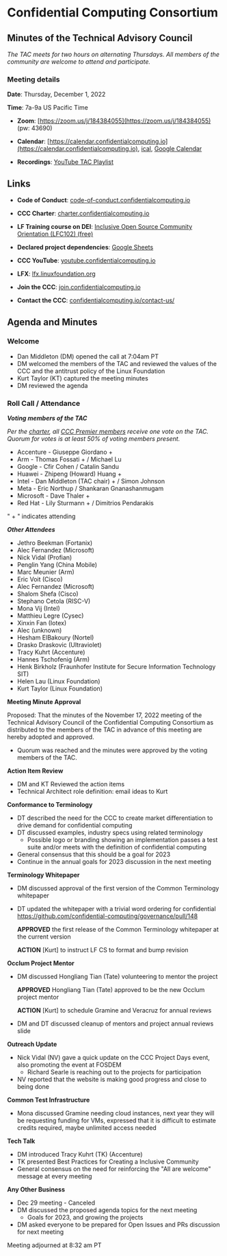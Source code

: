 # Confidential Computing Consortium

## Minutes of the Technical Advisory Council

*The TAC meets for two hours on alternating Thursdays. All members of the community are welcome to attend and participate.*

### Meeting details

**Date**: Thursday, December 1, 2022

**Time**: 7a-9a US Pacific Time

* **Zoom**: [https://zoom.us/j/184384055](https://zoom.us/j/184384055) (pw: 43690)

* **Calendar**: [https://calendar.confidentialcomputing.io](https://calendar.confidentialcomputing.io),
[ical](https://calendar.google.com/calendar/ical/c\_c0pcihr7n2n1k3a38i32d9ag10%40group.calendar.google.com/public/basic.ics),
[Google Calendar](https://calendar.google.com/calendar/u/0/r?cid=c\_c0pcihr7n2n1k3a38i32d9ag10@group.calendar.google.com)

* **Recordings**: [YouTube TAC Playlist](https://www.youtube.com/playlist?list=PLmfkUJc39uMjaB\_I1dYW72I44kr9QzG\_B)

## Links

* **Code of Conduct**: [code-of-conduct.confidentialcomputing.io](https://code-of-conduct.confidentialcomputing.io)

* **CCC Charter**: [charter.confidentialcomputing.io](https://charter.confidentialcomputing.io)

* **LF Training course on DEI**: [Inclusive Open Source Community Orientation (LFC102) (free)](https://training.linuxfoundation.org/training/inclusive-open-source-community-orientation-lfc102/)

* **Declared project dependencies**: [Google Sheets](https://docs.google.com/spreadsheets/d/1UKnbbGWXYLjnPZsox3zmYo59nv3XSXjePfas5E2fER0/edit#gid=0)

* **CCC YouTube**: [youtube.confidentialcomputing.io](https://youtube.confidentialcomputing.io)

* **LFX**: [lfx.linuxfoundation.org](https://lfx.linuxfoundation.org)

* **Join the CCC**: [join.confidentialcomputing.io](https://join.confidentialcomputing.io)

* **Contact the CCC**: [confidentialcomputing.io/contact-us/](https://confidentialcomputing.io/contact-us/)

## Agenda and Minutes

### Welcome

   * Dan Middleton (DM) opened the call at 7:04am PT
   * DM welcomed the members of the TAC and reviewed the values of the CCC and the antitrust policy of the Linux Foundation
   * Kurt Taylor (KT) captured the meeting minutes
   * DM reviewed the agenda

### Roll Call / Attendance

***Voting members of the TAC***

*Per the [charter](https://charter.confidentialcomputing.io), all [CCC Premier members](https://confidentialcomputing.io/members/) receive one vote on the TAC. Quorum for votes is at least 50% of voting members present.*

   * Accenture - Giuseppe Giordano +
   * Arm - Thomas Fossati + / Michael Lu
   * Google - Cfir Cohen / Catalin Sandu
   * Huawei - Zhipeng (Howard) Huang +
   * Intel - Dan Middleton (TAC chair) + / Simon Johnson
   * Meta - Eric Northup / Shankaran Gnanashanmugam
   * Microsoft - Dave Thaler +
   * Red Hat - Lily Sturmann + / Dimitrios Pendarakis

   " + " indicates attending

***Other Attendees***

   * Jethro Beekman (Fortanix)
   * Alec Fernandez (Microsoft)
   * Nick Vidal (Profian)
   * Penglin Yang (China Mobile)
   * Marc Meunier (Arm)
   * Eric Voit (Cisco)
   * Alec Fernandez (Microsoft)
   * Shalom Shefa (Cisco)
   * Stephano Cetola (RISC-V)
   * Mona Vij (Intel)
   * Matthieu Legre (Cysec)
   * Xinxin Fan (Iotex)
   * Alec (unknown)
   * Hesham ElBakoury (Nortel)
   * Drasko Draskovic (Ultraviolet)
   * Tracy Kuhrt (Accenture)
   * Hannes Tschofenig (Arm)
   * Henk Birkholz (Fraunhofer Institute for Secure Information Technology SIT)
   * Helen Lau (Linux Foundation)
   * Kurt Taylor (Linux Foundation)


**Meeting Minute Approval**

Proposed: That the minutes of the November 17, 2022 meeting of the Technical Advisory Council of the Confidential Computing Consortium as distributed to the members of the TAC in advance of this meeting are hereby adopted and approved.

   * Quorum was reached and the minutes were approved by the voting members of the TAC.


**Action Item Review**

   * DM and KT Reviewed the action items
   * Technical Architect role definition: email ideas to Kurt


**Conformance to Terminology**

* DT described the need for the CCC to create market differentiation to drive demand for confidential computing
* DT discussed examples, industry specs using related terminology
  * Possible logo or branding showing an implementation passes a test suite and/or meets with the definition of confidential computing
* General consensus that this should be a goal for 2023
* Continue in the annual goals for 2023 discussion in the next meeting


**Terminology Whitepaper**
   
   * DM discussed approval of the first version of the Common Terminology whitepaper
   * DT updated the whitepaper with a trivial word ordering for confidential https://github.com/confidential-computing/governance/pull/148
   
     **APPROVED** the first release of the Common Terminology whitepaper at the current version
   
     **ACTION** [Kurt] to instruct LF CS to format and bump revision


**Occlum Project Mentor**

 * DM discussed Hongliang Tian (Tate) volunteering to mentor the project
 
   **APPROVED** Hongliang Tian (Tate) approved to be the new Occlum project mentor
 
   **ACTION** [Kurt] to schedule Gramine and Veracruz for annual reviews
  
 * DM and DT discussed cleanup of mentors and project annual reviews slide 
 
 
**Outreach Update**

 * Nick Vidal (NV) gave a quick update on the CCC Project Days event, also promoting the event at FOSDEM
   * Richard Searle is reaching out to the projects for participation
 * NV reported that the website is making good progress and close to being done


**Common Test Infrastructure** 

 * Mona discussed Gramine needing cloud instances, next year they will be requesting funding for VMs, expressed that it is difficult to estimate credits required, maybe unlimited access needed


**Tech Talk**

* DM introduced Tracy Kuhrt (TK) (Accenture)
* TK presented Best Practices for Creating a Inclusive Community
* General consensus on the need for reinforcing the "All are welcome" message at every meeting


**Any Other Business**
* Dec 29 meeting - Canceled
* DM discussed the proposed agenda topics for the next meeting
  * Goals for 2023, and growing the projects
* DM asked everyone to be prepared for Open Issues and PRs discussion for next meeting


Meeting adjourned at 8:32 am PT
